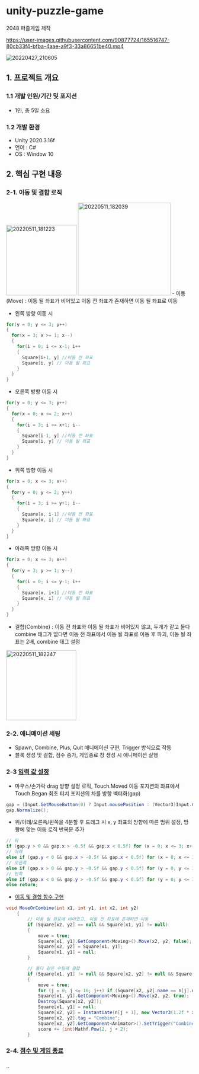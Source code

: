 # unity-puzzle-game
2048 퍼즐게임 제작

https://user-images.githubusercontent.com/90877724/165516747-80cb33f4-bfba-4aae-a9f3-33a86651be40.mp4

![20220427_210605](https://user-images.githubusercontent.com/90877724/165516782-5e2ba448-6610-453e-beea-8122b4c6451d.png)


## 1. 프로젝트 개요
### 1.1 개발 인원/기간 및 포지션
- 1인, 총 5일 소요
### 1.2 개발 환경
- Unity 2020.3.16f
- 언어 : C#
- OS : Window 10

## 2. 핵심 구현 내용
### 2-1. 이동 및 결합 로직
<img width="190" alt="20220511_181223" src="https://user-images.githubusercontent.com/90877724/167815320-f230fcae-e322-432e-8f25-022746f03ad3.png">
<img width="250" alt="20220511_182039" src="https://user-images.githubusercontent.com/90877724/167815910-60a5eba8-9eae-4b06-9a61-695fe0cf4960.png">
- 이동(Move) : 이동 될 좌표가 비어있고 이동 전 좌표가 존재하면 이동 될 좌표로 이동

- 왼쪽 방향 이동 시

```c#
for(y = 0; y <= 3; y++)
{
  for(x = 3; x >= 1; x--)
  {
    for(i = 0; i <= x-1; i++
    {      
      Square[i+1, y] //이동 전 좌표
      Square[i, y] // 이동 될 좌표
    }
  }
}
```

- 오른쪽 방향 이동 시
```c#
for(y = 0; y <= 3; y++)
{
  for(x = 0; x <= 2; x++)
  {
    for(i = 3; i >= x+1; i--
    {      
      Square[i-1, y] //이동 전 좌표
      Square[i, y] // 이동 될 좌표
    }
  }
}
```

- 위쪽 방향 이동 시
```c#
for(x = 0; x <= 3; x++)
{
  for(y = 0; y <= 2; y++)
  {
    for(i = 3; i >= y+1; i--
    {      
      Square[x, i-1] //이동 전 좌표
      Square[x, i] // 이동 될 좌표
    }
  }
}
```

- 아래쪽 방향 이동 시
```c#
for(x = 0; x <= 3; x++)
{
  for(y = 3; y >= 1; y--)
  {
    for(i = 0; i <= y-1; i++
    {      
      Square[x, i+1] //이동 전 좌표
      Square[x, i] // 이동 될 좌표
    }
  }
}
```

- 결합(Combine) : 이동 전 좌표와 이동 될 좌표가 비어있지 않고, 두개가 같고 둘다 combine 태그가 없다면 이동 전 좌표에서 이동 될 좌표로 이동 후 파괴, 이동 될 좌표는 2배, combine 태그 설정

<img width="189" alt="20220511_182247" src="https://user-images.githubusercontent.com/90877724/167816335-724118e0-7f03-4ddb-8fcb-0c52f4983585.png">


### 2-2. 애니메이션 세팅
- Spawn, Combine, Plus, Quit 애니메이션 구현, Trigger 방식으로 작동
-  블록 생성 및 결합, 점수 증가, 게임종료 창 생성 시 애니메이션 실행

### 2-3 [입력 값 설정](https://github.com/94mark/unity-puzzle-game/blob/5c56006aa02f0e5394cae6ad2cb5760df676cc44/puzzle2048/Assets/Scripts/GameManager.cs#L33)
- 마우스/손가락 drag 방향 설정 로직, Touch.Moved 이동 포지션의 좌표에서 Touch.Began 최초 터치 포지션의 차를 방향 벡터화(gap)
```c#
gap = (Input.GetMouseButton(0) ? Input.mousePosition : (Vector3)Input.GetTouch(0).position) - firstPos;
gap.Normalize();
```
- 위/아래/오른쪽/왼쪽을 4분할 후 드래그 시 x, y 좌표의 방향에 따른 범위 설정, 방향에 맞는 이동 로직 반복문 추가
```c#
// 위
if (gap.y > 0 && gap.x > -0.5f && gap.x < 0.5f) for (x = 0; x <= 3; x++) for (y = 0; y <= 2; y++) for (i = 3; i >= y + 1; i--) MoveOrCombine(x, i - 1, x, i);
// 아래
else if (gap.y < 0 && gap.x > -0.5f && gap.x < 0.5f) for (x = 0; x <= 3; x++) for (y = 3; y >= 1; y--) for (i = 0; i <= y - 1; i++) MoveOrCombine(x, i + 1, x, i);
// 오른쪽
else if (gap.x > 0 && gap.y > -0.5f && gap.y < 0.5f) for (y = 0; y <= 3; y++) for (x = 0; x <= 2; x++) for (i = 3; i >= x + 1; i--) MoveOrCombine(i - 1, y, i, y);
// 왼쪽
else if (gap.x < 0 && gap.y > -0.5f && gap.y < 0.5f) for (y = 0; y <= 3; y++) for (x = 3; x >= 1; x--) for (i = 0; i <= x - 1; i++) MoveOrCombine(i + 1, y, i, y);
else return;
```
- [이동 및 결합 함수 구현](https://github.com/94mark/unity-puzzle-game/blob/5c56006aa02f0e5394cae6ad2cb5760df676cc44/puzzle2048/Assets/Scripts/GameManager.cs#L96)
```c#
void MoveOrCombine(int x1, int y1, int x2, int y2)
    {
        // 이동 될 좌표에 비어있고, 이동 전 좌표에 존재하면 이동
        if (Square[x2, y2] == null && Square[x1, y1] != null)
        {
            move = true;
            Square[x1, y1].GetComponent<Moving>().Move(x2, y2, false);
            Square[x2, y2] = Square[x1, y1];
            Square[x1, y1] = null;
        }

        // 둘다 같은 수일때 결합
        if (Square[x1, y1] != null && Square[x2, y2] != null && Square[x1, y1].name == Square[x2, y2].name && Square[x1, y1].tag != "Combine" && Square[x2, y2].tag != "Combine")
        {
            move = true;
            for (j = 0; j <= 16; j++) if (Square[x2, y2].name == n[j].name + "(Clone)") break;
            Square[x1, y1].GetComponent<Moving>().Move(x2, y2, true);
            Destroy(Square[x2, y2]);
            Square[x1, y1] = null;
            Square[x2, y2] = Instantiate(n[j + 1], new Vector3(1.2f * x2 - 1.8f, 1.2f * y2 - 1.8f, 0), Quaternion.identity);
            Square[x2, y2].tag = "Combine";
            Square[x2, y2].GetComponent<Animator>().SetTrigger("Combine");
            score += (int)Mathf.Pow(2, j + 2);
        }
```
### 2-4. [점수 및 게임 종료](https://github.com/94mark/unity-puzzle-game/blob/5c56006aa02f0e5394cae6ad2cb5760df676cc44/puzzle2048/Assets/Scripts/GameManager.cs#L66)


```c#
```

``
